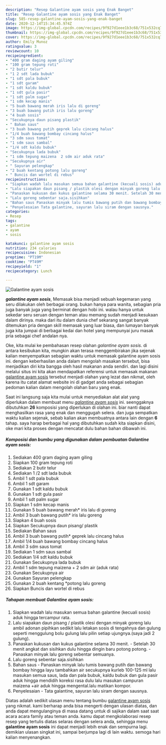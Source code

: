 ```yaml
---
description: "Resep Galantine ayam sosis yang Enak Banget"
title: "Resep Galantine ayam sosis yang Enak Banget"
slug: 585-resep-galantine-ayam-sosis-yang-enak-banget
date: 2020-12-14T15:34:45.974Z
image: https://img-global.cpcdn.com/recipes/9f927d1eee1b3c68/751x532cq70/galantine-ayam-sosis-foto-resep-utama.jpg
thumbnail: https://img-global.cpcdn.com/recipes/9f927d1eee1b3c68/751x532cq70/galantine-ayam-sosis-foto-resep-utama.jpg
cover: https://img-global.cpcdn.com/recipes/9f927d1eee1b3c68/751x532cq70/galantine-ayam-sosis-foto-resep-utama.jpg
author: Emily Munoz
ratingvalue: 3
reviewcount: 10
recipeingredient:
- "400 gram daging ayam giling"
- "100 gram tepung roti"
- "2 butir telur"
- "1 2 sdt lada bubuk"
- "1 sdt pala bubuk"
- "1 sdt garam"
- "1 sdt kaldu bubuk"
- "1 sdt gula pasir"
- "1 sdt palm sugar"
- "1 sdm kecap manis"
- "5 buah bawang merah iris lalu di goreng"
- "3 buah bawang putih iris lalu goreng"
- "4 buah sosis"
- "Secukupnya daun pisang plastik"
- " Bahan saus"
- "3 buah bawang putih geprek lalu cincang halus"
- "1/4 buah bawang bombay cincang halus"
- "3 sdm saus tomat"
- "1 sdm saus sambal"
- "1/4 sdt kaldu bubuk"
- "Secukupnya lada bubuk"
- "1 sdm tepung maizena  2 sdm air aduk rata"
- "Secukupnya air"
- " Sayuran pelengkap"
- "2 buah kentang potong lalu goreng"
- " Buncis dan wortel di rebus"
recipeinstructions:
- "Siapkan wadah lalu masukan semua bahan galantine (kecuali sosis) aduk hingga tercampur rata."
- "Lalu siapakan daun pisang / plastik olesi dengan minyak goreng lalu ambil adonan pipihkan sedikit lalu letakan sosis di tengahnya dan gulung seperti menggulung bolu gulung lalu pilin setiap ujungnya.(saya jadi 2 gulung)."
- "Panaskan kukusan dan kukus galantine selama 30 menit. Setelah 30 menit angkat dan sisihkan dulu hingga dingin baru potong potong. Panaskan minyak lalu goreng sebentar semuanya."
- "Lalu goreng sebentar saja.sisihkan"
- "Bahan saus Panaskan minyak lalu tumis bawang putih dan bawang bombay hingga layu tambahkan air secukupnya kurleb 100-125 ml lalu masukan semua saus, lada dan pala bubuk, kaldu bubuk dan gula pasir aduk hingga mendidih koreksi rasa dulu lalu masukan campuran maizena +air aduk hingga mengental.lalu matikan kompor."
- "Penyelesaian Tata galantine, sayuran lalu siram dengan sausnya."
categories:
- Resep
tags:
- galantine
- ayam
- sosis

katakunci: galantine ayam sosis 
nutrition: 234 calories
recipecuisine: Indonesian
preptime: "PT19M"
cooktime: "PT49M"
recipeyield: "1"
recipecategory: Lunch

---
```



![Galantine ayam sosis](https://img-global.cpcdn.com/recipes/9f927d1eee1b3c68/751x532cq70/galantine-ayam-sosis-foto-resep-utama.jpg)

<b><i>galantine ayam sosis</i></b>, Memasak bisa menjadi sebuah kegemaran yang seru dilakukan oleh berbagai orang. bukan hanya para wanita, sebagian pria juga banyak juga yang berminat dengan hobi ini. walau hanya untuk sekedar seru seruan dengan teman atau memang sudah menjadi kesukaan dalam dirinya. maka dari itu dalam dunia chef sekarang sangat banyak ditemukan pria dengan skill memasak yang luar biasa, dan lumayan banyak juga kita jumpai di berbagai kedai dan hotel yang mempunyai juru masak pria sebagai chef andalan nya.



Oke, kita mulai ke pembahasan resep olahan <i>galantine ayam sosis</i>. di antara kesibukan kita, mungkin akan terasa menggembirakan jika sejenak kalian menyempatkan sebagian waktu untuk memasak galantine ayam sosis ini. dengan keberhasilan anda dalam mengolah masakan tersebut, bisa menjadikan diri kita bangga oleh hasil makanan anda sendiri. dan lagi disini melalui situs ini kita akan mendapatkan referensi untuk memasak makanan <u>galantine ayam sosis</u> tersebut menjadi olahan yang lezat dan nikmat, oleh karena itu catat alamat website ini di gadget anda sebagai sebagian pedoman kalian dalam mengolah olahan baru yang enak.


Saat ini langsung saja kita mulai untuk menyediakan alat alat yang diperlukan dalam membuat menu <u><i>galantine ayam sosis</i></u> ini. seenggaknya dibutuhkan <b>26</b> komposisi yang diperlukan di olahan ini. biar nanti dapat menghasilkan rasa yang enak dan menggugah selera. dan juga sempatkan waktu kalian sejenak, sebab kalian akan membuatnya antara lain dengan <b>6</b> tahap. saya harap berbagai hal yang dibutuhkan sudah kita siapkan disini, oke mari kita proses dengan mencatat dulu bahan bahan dibawah ini.

<!--inarticleads1-->

##### Komposisi dan bumbu yang digunakan dalam pembuatan Galantine ayam sosis:

1. Sediakan 400 gram daging ayam giling
1. Siapkan 100 gram tepung roti
1. Sediakan 2 butir telur
1. Sediakan 1 /2 sdt lada bubuk
1. Ambil 1 sdt pala bubuk
1. Ambil 1 sdt garam
1. Gunakan 1 sdt kaldu bubuk
1. Gunakan 1 sdt gula pasir
1. Ambil 1 sdt palm sugar
1. Siapkan 1 sdm kecap manis
1. Gunakan 5 buah bawang merah* iris lalu di goreng
1. Ambil 3 buah bawang putih* iris lalu goreng
1. Siapkan 4 buah sosis
1. Siapkan Secukupnya daun pisang/ plastik
1. Sediakan  Bahan saus
1. Ambil 3 buah bawang putih* geprek lalu cincang halus
1. Ambil 1/4 buah bawang bombay cincang halus
1. Ambil 3 sdm saus tomat
1. Sediakan 1 sdm saus sambal
1. Sediakan 1/4 sdt kaldu bubuk
1. Gunakan Secukupnya lada bubuk
1. Ambil 1 sdm tepung maizena + 2 sdm air (aduk rata)
1. Gunakan Secukupnya air
1. Gunakan  Sayuran pelengkap
1. Gunakan 2 buah kentang *potong lalu goreng
1. Siapkan  Buncis dan wortel di rebus




<!--inarticleads2-->

##### Tahapan membuat Galantine ayam sosis:

1. Siapkan wadah lalu masukan semua bahan galantine (kecuali sosis) aduk hingga tercampur rata.
1. Lalu siapakan daun pisang / plastik olesi dengan minyak goreng lalu ambil adonan pipihkan sedikit lalu letakan sosis di tengahnya dan gulung seperti menggulung bolu gulung lalu pilin setiap ujungnya.(saya jadi 2 gulung).
1. Panaskan kukusan dan kukus galantine selama 30 menit. - Setelah 30 menit angkat dan sisihkan dulu hingga dingin baru potong potong. - Panaskan minyak lalu goreng sebentar semuanya.
1. Lalu goreng sebentar saja.sisihkan
1. Bahan saus - Panaskan minyak lalu tumis bawang putih dan bawang bombay hingga layu tambahkan air secukupnya kurleb 100-125 ml lalu masukan semua saus, lada dan pala bubuk, kaldu bubuk dan gula pasir aduk hingga mendidih koreksi rasa dulu lalu masukan campuran maizena +air aduk hingga mengental.lalu matikan kompor.
1. Penyelesaian - Tata galantine, sayuran lalu siram dengan sausnya.




Diatas adalah sedikit ulasan menu tentang bumbu <u>galantine ayam sosis</u> yang nikmat. kami berharap anda bisa mengerti dengan ulasan diatas, dan anda dapat mengulanginya di masa datang untuk di sajikan dalam saat saat acara acara family atau teman anda. kamu dapat mengkolaborasi resep resep yang tertulis diatas selaras dengan selera anda, sehingga menu <b>galantine ayam sosis</b> ini dapat menjadi lebih enak dan sempurna lagi. demikian ulasan singkat ini, sampai berjumpa lagi di lain waktu. semoga hari kalian menyenangkan.
